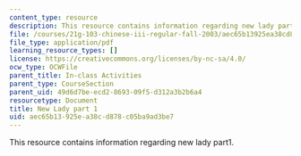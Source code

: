 ```yaml
---
content_type: resource
description: This resource contains information regarding new lady part1.
file: /courses/21g-103-chinese-iii-regular-fall-2003/aec65b13925ea38cd878c05ba9ad3be7_MIT21G_103F03_NewLadyPart1.pdf
file_type: application/pdf
learning_resource_types: []
license: https://creativecommons.org/licenses/by-nc-sa/4.0/
ocw_type: OCWFile
parent_title: In-class Activities
parent_type: CourseSection
parent_uid: 49d6d7be-ecd2-8693-09f5-d312a3b2b6a4
resourcetype: Document
title: New Lady part 1
uid: aec65b13-925e-a38c-d878-c05ba9ad3be7
---
```

This resource contains information regarding new lady part1.